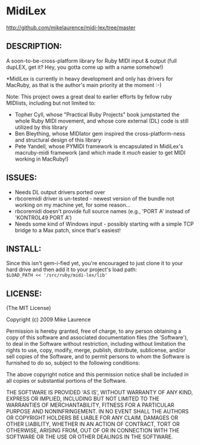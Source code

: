 # MidiLex

http://github.com/mikelaurence/midi-lex/tree/master

## DESCRIPTION:

A soon-to-be-cross-platform library for Ruby MIDI input & output (full dupLEX, get it? Hey, you gotta come up with a name somehow!)

*MidiLex is currently in heavy development and only has drivers for MacRuby, as that is the author's main priority at the moment :-)

Note:
This project owes a great deal to earlier efforts by fellow ruby MIDIists, including but not limited to:

* Topher Cyll, whose "Practical Ruby Projects" book jumpstarted the whole Ruby MIDI movement, and whose core external (DL) code is still utilized by this library
* Ben Bleything, whose MIDIator gem inspired the cross-platform-ness and structural design of this library
* Pete Yandell, whose PYMIDI framework is encapsulated in MidiLex's macruby-midi framework (and which made it *much* easier to get MIDI working in MacRuby!)

## ISSUES:

* Needs DL output drivers ported over
* rbcoremidi driver is un-tested - newest version of the bundle not working on my machine yet, for some reason...
* rbcoremidi doesn't provide full source names (e.g., 'PORT A' instead of 'KONTROL49 PORT A')
* Needs some kind of Windows input - possibly starting with a simple TCP bridge to a Max patch, since that's easiest!

## INSTALL:

Since this isn't gem-i-fied yet, you're encouraged to just clone it to your hard drive and then add it to your project's load path:  
`$LOAD_PATH << '/src/ruby/midi-lex/lib'`

## LICENSE:

(The MIT License)

Copyright (c) 2009 Mike Laurence

Permission is hereby granted, free of charge, to any person obtaining
a copy of this software and associated documentation files (the
'Software'), to deal in the Software without restriction, including
without limitation the rights to use, copy, modify, merge, publish,
distribute, sublicense, and/or sell copies of the Software, and to
permit persons to whom the Software is furnished to do so, subject to
the following conditions:

The above copyright notice and this permission notice shall be
included in all copies or substantial portions of the Software.

THE SOFTWARE IS PROVIDED 'AS IS', WITHOUT WARRANTY OF ANY KIND,
EXPRESS OR IMPLIED, INCLUDING BUT NOT LIMITED TO THE WARRANTIES OF
MERCHANTABILITY, FITNESS FOR A PARTICULAR PURPOSE AND NONINFRINGEMENT.
IN NO EVENT SHALL THE AUTHORS OR COPYRIGHT HOLDERS BE LIABLE FOR ANY
CLAIM, DAMAGES OR OTHER LIABILITY, WHETHER IN AN ACTION OF CONTRACT,
TORT OR OTHERWISE, ARISING FROM, OUT OF OR IN CONNECTION WITH THE
SOFTWARE OR THE USE OR OTHER DEALINGS IN THE SOFTWARE.
